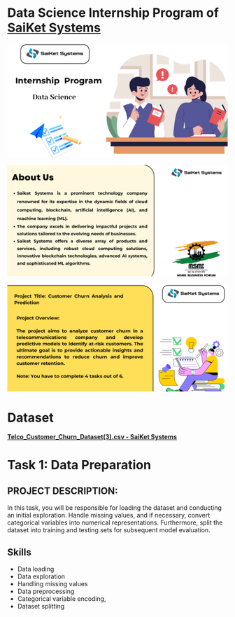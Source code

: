 # Data Science Internship Program of [SaiKet Systems](https://www.linkedin.com/company/saiket-systems/)

![image](https://github.com/jcdumlao14/Data-Science-Internship-Program-SKS/blob/main/SKS-%20intern.png
)


![image](https://github.com/jcdumlao14/Data-Science-Internship-Program-SKS/blob/main/About%20SKS.png
)

![image](https://github.com/jcdumlao14/Data-Science-Internship-Program-SKS/blob/main/project%20title.png
)

# **Dataset**

**[Telco_Customer_Churn_Dataset(3).csv - SaiKet Systems](https://drive.google.com/file/d/1bHNFyCPHPhM3ma6EYXWerRvS101GUQZp/view?usp=drive_link)**



# Task 1: Data Preparation

## PROJECT DESCRIPTION:
In this task, you will be responsible for loading the dataset and conducting an initial exploration. Handle missing values, and if necessary, convert categorical variables into numerical representations. Furthermore, split the dataset into training and testing sets for subsequent model evaluation.

## Skills
- Data loading
- Data exploration
- Handling missing values
- Data preprocessing
- Categorical variable encoding,
- Dataset splitting









